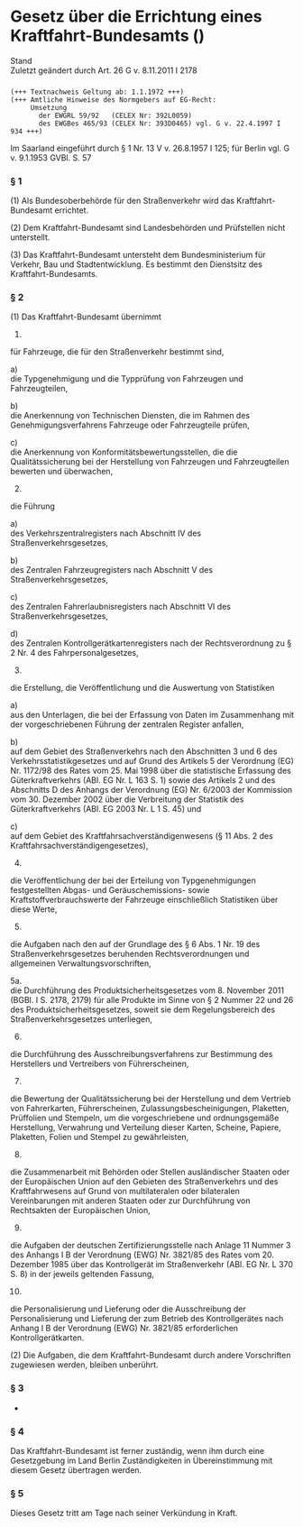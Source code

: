Gesetz über die Errichtung eines Kraftfahrt-Bundesamts ()
=========================================================

Stand  
Zuletzt geändert durch Art. 26 G v. 8.11.2011 I 2178

### 

```
(+++ Textnachweis Geltung ab: 1.1.1972 +++)
(+++ Amtliche Hinweise des Normgebers auf EG-Recht:
     Umsetzung
       der EWGRL 59/92   (CELEX Nr: 392L0059)
       des EWGBes 465/93 (CELEX Nr: 393D0465) vgl. G v. 22.4.1997 I 934 +++)
```

Im Saarland eingeführt durch § 1 Nr. 13 V v. 26.8.1957 I 125; für Berlin vgl. G v. 9.1.1953 GVBl. S. 57

### § 1

(1) Als Bundesoberbehörde für den Straßenverkehr wird das Kraftfahrt-Bundesamt errichtet.

(2) Dem Kraftfahrt-Bundesamt sind Landesbehörden und Prüfstellen nicht unterstellt.

(3) Das Kraftfahrt-Bundesamt untersteht dem Bundesministerium für Verkehr, Bau und Stadtentwicklung. Es bestimmt den Dienstsitz des Kraftfahrt-Bundesamts.

### § 2

(1) Das Kraftfahrt-Bundesamt übernimmt

1.  
für Fahrzeuge, die für den Straßenverkehr bestimmt sind,

a)  
die Typgenehmigung und die Typprüfung von Fahrzeugen und Fahrzeugteilen,

b)  
die Anerkennung von Technischen Diensten, die im Rahmen des Genehmigungsverfahrens Fahrzeuge oder Fahrzeugteile prüfen,

c)  
die Anerkennung von Konformitätsbewertungsstellen, die die Qualitätssicherung bei der Herstellung von Fahrzeugen und Fahrzeugteilen bewerten und überwachen,

2.  
die Führung

a)  
des Verkehrszentralregisters nach Abschnitt IV des Straßenverkehrsgesetzes,

b)  
des Zentralen Fahrzeugregisters nach Abschnitt V des Straßenverkehrsgesetzes,

c)  
des Zentralen Fahrerlaubnisregisters nach Abschnitt VI des Straßenverkehrsgesetzes,

d)  
des Zentralen Kontrollgerätkartenregisters nach der Rechtsverordnung zu § 2 Nr. 4 des Fahrpersonalgesetzes,

3.  
die Erstellung, die Veröffentlichung und die Auswertung von Statistiken

a)  
aus den Unterlagen, die bei der Erfassung von Daten im Zusammenhang mit der vorgeschriebenen Führung der zentralen Register anfallen,

b)  
auf dem Gebiet des Straßenverkehrs nach den Abschnitten 3 und 6 des Verkehrsstatistikgesetzes und auf Grund des Artikels 5 der Verordnung (EG) Nr. 1172/98 des Rates vom 25. Mai 1998 über die statistische Erfassung des Güterkraftverkehrs (ABl. EG Nr. L 163 S. 1) sowie des Artikels 2 und des Abschnitts D des Anhangs der Verordnung (EG) Nr. 6/2003 der Kommission vom 30. Dezember 2002 über die Verbreitung der Statistik des Güterkraftverkehrs (ABl. EG 2003 Nr. L 1 S. 45) und

c)  
auf dem Gebiet des Kraftfahrsachverständigenwesens (§ 11 Abs. 2 des Kraftfahrsachverständigengesetzes),

4.  
die Veröffentlichung der bei der Erteilung von Typgenehmigungen festgestellten Abgas- und Geräuschemissions- sowie Kraftstoffverbrauchswerte der Fahrzeuge einschließlich Statistiken über diese Werte,

5.  
die Aufgaben nach den auf der Grundlage des § 6 Abs. 1 Nr. 19 des Straßenverkehrsgesetzes beruhenden Rechtsverordnungen und allgemeinen Verwaltungsvorschriften,

5a.  
die Durchführung des Produktsicherheitsgesetzes vom 8. November 2011 (BGBl. I S. 2178, 2179) für alle Produkte im Sinne von § 2 Nummer 22 und 26 des Produktsicherheitsgesetzes, soweit sie dem Regelungsbereich des Straßenverkehrsgesetzes unterliegen,

6.  
die Durchführung des Ausschreibungsverfahrens zur Bestimmung des Herstellers und Vertreibers von Führerscheinen,

7.  
die Bewertung der Qualitätssicherung bei der Herstellung und dem Vertrieb von Fahrerkarten, Führerscheinen, Zulassungsbescheinigungen, Plaketten, Prüffolien und Stempeln, um die vorgeschriebene und ordnungsgemäße Herstellung, Verwahrung und Verteilung dieser Karten, Scheine, Papiere, Plaketten, Folien und Stempel zu gewährleisten,

8.  
die Zusammenarbeit mit Behörden oder Stellen ausländischer Staaten oder der Europäischen Union auf den Gebieten des Straßenverkehrs und des Kraftfahrwesens auf Grund von multilateralen oder bilateralen Vereinbarungen mit anderen Staaten oder zur Durchführung von Rechtsakten der Europäischen Union,

9.  
die Aufgaben der deutschen Zertifizierungsstelle nach Anlage 11 Nummer 3 des Anhangs I B der Verordnung (EWG) Nr. 3821/85 des Rates vom 20. Dezember 1985 über das Kontrollgerät im Straßenverkehr (ABl. EG Nr. L 370 S. 8) in der jeweils geltenden Fassung,

10.  
die Personalisierung und Lieferung oder die Ausschreibung der Personalisierung und Lieferung der zum Betrieb des Kontrollgerätes nach Anhang I B der Verordnung (EWG) Nr. 3821/85 erforderlichen Kontrollgerätkarten.

(2) Die Aufgaben, die dem Kraftfahrt-Bundesamt durch andere Vorschriften zugewiesen werden, bleiben unberührt.

### § 3

-

### § 4

Das Kraftfahrt-Bundesamt ist ferner zuständig, wenn ihm durch eine Gesetzgebung im Land Berlin Zuständigkeiten in Übereinstimmung mit diesem Gesetz übertragen werden.

### § 5

Dieses Gesetz tritt am Tage nach seiner Verkündung in Kraft.
